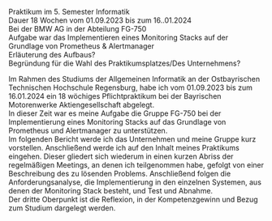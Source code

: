 Praktikum im 5. Semester Informatik  
Dauer 18 Wochen vom 01.09.2023 bis zum 16..01.2024  
Bei der BMW AG in der Abteilung FG-750  
Aufgabe war das Implementieren eines Monitoring Stacks auf der Grundlage von Prometheus & Alertmanager  
Erläuterung des Aufbaus?  
Begründung für die Wahl des Praktikumsplatzes/Des Unternehmens?


Im Rahmen des Studiums der Allgemeinen Informatik an der Ostbayrischen Technischen Hochschule Regensburg, habe ich vom 01.09.2023 bis zum 16.01.2024 ein 18 wöchiges Pflichtpraktikum bei der Bayrischen Motorenwerke Aktiengesellschaft abgelegt.  
In dieser Zeit war es meine Aufgabe die Gruppe FG-750 bei der Implementierung eines Monitoring Stacks auf das Grundlage von Prometheus und Alertmanager zu unterstützen.  
Im folgenden Bericht werde ich das Unternehmen und meine Gruppe kurz vorstellen.  Anschließend werde ich auf den Inhalt meines Praktikums eingehen. Dieser gliedert sich wiederum in einen kurzen Abriss der regelmäßigen Meetings, an denen ich teilgenommen habe, gefolgt von einer Beschreibung des zu lösenden Problems. Anschließend folgen die Anforderungsanalyse, die Implementierung in den einzelnen Systemen, aus denen der Monitoring Stack besteht, und Test und Abnahme.  
Der dritte Oberpunkt ist die Reflexion, in der Kompetenzgewinn und Bezug zum Studium dargelegt werden.